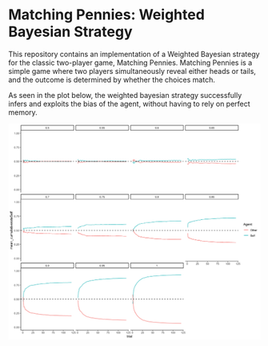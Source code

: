 # Matching Pennies: Weighted Bayesian Strategy

This repository contains an implementation of a Weighted Bayesian strategy for the classic two-player game, Matching Pennies. Matching Pennies is a simple game where two players simultaneously reveal either heads or tails, and the outcome is determined by whether the choices match.

As seen in the plot below, the weighted bayesian strategy successfully infers and exploits the bias of the agent, without having to rely on perfect memory.

![](performance.png)

